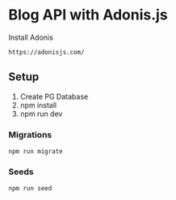 # Blog API with Adonis.js

Install Adonis

```
https://adonisjs.com/
```

## Setup

1. Create PG Database
2. npm install
3. npm run dev

### Migrations

```
npm run migrate
```

### Seeds

```
npm run seed
```